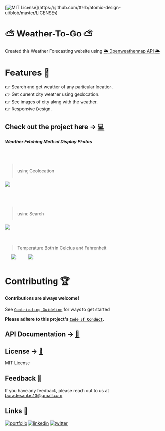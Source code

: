 [![MIT License](https://img.shields.io/apm/l/atomic-design-ui.svg?)](https://github.com/tterb/atomic-design-ui/blob/master/LICENSEs)

# ⛅️ Weather-To-Go ⛅️

Created this Weather Forecasting website using <a href="https://openweathermap.org/api">🌦 Openweathermap API 🌦</a>

# Features 🌟

👉 Search and get weather of any particular location. <br>
👉 Get current city weather using geolocation. <br>
👉 See images of city along with the weather. <br>
👉 Responsive Design. <br>

## Check out the project here -> [💻](https://sanket1308-weather-app.netlify.app/)

**_Weather Fetching Method Display Photos_**


<div style="display:flex; flex-direction:column; justify-content:center;margin: 50px 0px">

> using Geolocation


<img src="https://user-images.githubusercontent.com/68043753/194026518-00391d89-29fe-4216-b9f8-c13a3fb89673.png"/>
<div>


<div style="display:flex; flex-direction:column; justify-content:center;margin: 50px 0px">

> using Search

<img src="https://user-images.githubusercontent.com/68043753/194026917-e907b856-7dc7-4f11-a3a1-ffa5fe4e3c5f.png"/>
<div>

<div style="margin:50px 0px">

> Temperature Both in Celcius and Fahrenheit

<div style="display:flex">
<img style="margin: 0px 20px" src="https://user-images.githubusercontent.com/68043753/194029446-837481b9-44b8-4b73-a6c2-0e41e3084b97.png"/>

<img style="margin: 0px 20px"  src="https://user-images.githubusercontent.com/68043753/194029941-6a92fe4e-2f63-4678-843b-1679829bff4d.png"/>
</div>
</div>

# Contributing 🏆

#### Contributions are always welcome!

See [`Contributing Guideline`](https://github.com/Sanket1308/Weather-App/blob/main/contributing.md) for ways to get started.

**Please adhere to this project's [`Code of Conduct`](https://github.com/Sanket1308/Weather-App/blob/main/code-of-conduct.md).**

## API Documentation -> [📃](https://openweathermap.org/api)

## License -> [📱](https://choosealicense.com/licenses/mit/)

MIT License

## Feedback 🙋‍

If you have any feedback, please reach out to us at <a src="mailto:boradesanket13@gmail.com">boradesanket13@gmail.com</a>

## Links 🔗

[![portfolio](https://img.shields.io/badge/my_portfolio-000?style=for-the-badge&logo=ko-fi&logoColor=white)](https://sanketborade.me)
[![linkedin](https://img.shields.io/badge/linkedin-0A66C2?style=for-the-badge&logo=linkedin&logoColor=white)](https://www.linkedin.com/in/boradesankt13)
[![twitter](https://img.shields.io/badge/twitter-1DA1F2?style=for-the-badge&logo=twitter&logoColor=white)](https://twitter.com/boradesanket13)
